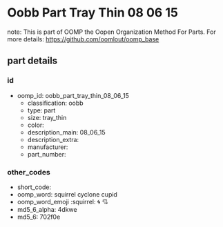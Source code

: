 # Oobb Part Tray Thin 08 06 15  

note: This is part of OOMP the Oopen Organization Method For Parts. For more details: https://github.com/oomlout/oomp_base

##  part details





### id
* oomp_id: oobb_part_tray_thin_08_06_15
  * classification: oobb
  * type: part
  * size: tray_thin
  * color: 
  * description_main: 08_06_15
  * description_extra: 
  * manufacturer: 
  * part_number: 

### other_codes
* short_code: 
* oomp_word: squirrel cyclone cupid
* oomp_word_emoji :squirrel: :cyclone: :cupid:
* md5_6_alpha: 4dkwe
* md5_6: 702f0e